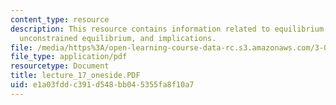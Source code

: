 ```yaml
---
content_type: resource
description: This resource contains information related to equilibrium thermodynamics,
  unconstrained equilibrium, and implications.
file: /media/https%3A/open-learning-course-data-rc.s3.amazonaws.com/3-00-thermodynamics-of-materials-fall-2002/e1a03fddc391d548bb045355fa8f10a7_lecture_17_oneside.PDF
file_type: application/pdf
resourcetype: Document
title: lecture_17_oneside.PDF
uid: e1a03fdd-c391-d548-bb04-5355fa8f10a7
---
```

